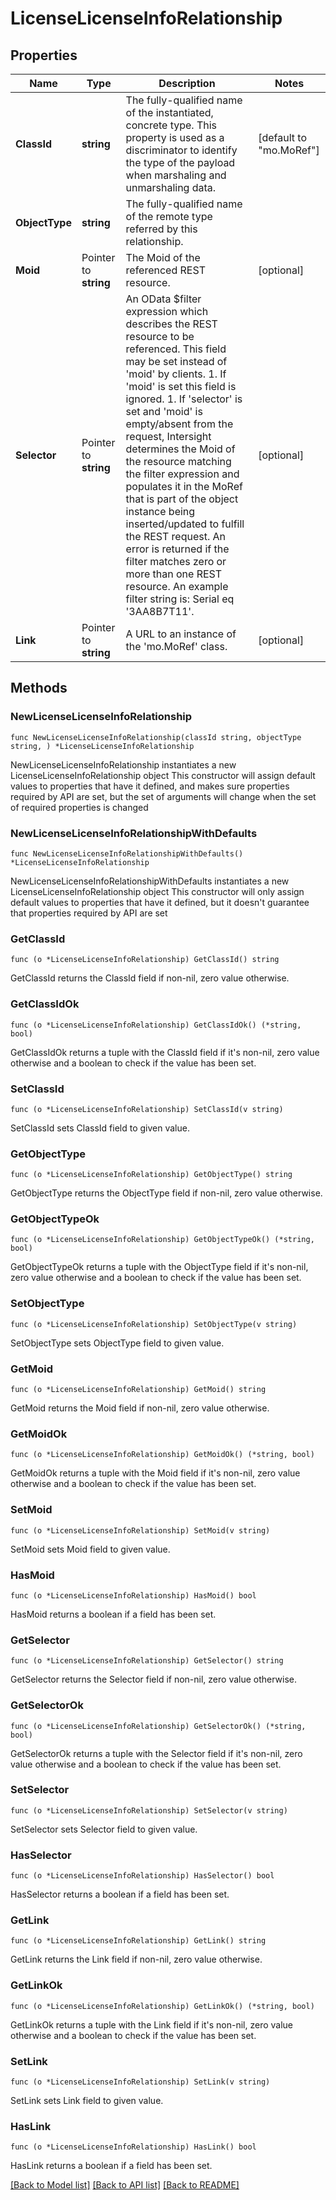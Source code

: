 # LicenseLicenseInfoRelationship

## Properties

Name | Type | Description | Notes
------------ | ------------- | ------------- | -------------
**ClassId** | **string** | The fully-qualified name of the instantiated, concrete type. This property is used as a discriminator to identify the type of the payload when marshaling and unmarshaling data. | [default to "mo.MoRef"]
**ObjectType** | **string** | The fully-qualified name of the remote type referred by this relationship. | 
**Moid** | Pointer to **string** | The Moid of the referenced REST resource. | [optional] 
**Selector** | Pointer to **string** | An OData $filter expression which describes the REST resource to be referenced. This field may be set instead of &#39;moid&#39; by clients. 1. If &#39;moid&#39; is set this field is ignored. 1. If &#39;selector&#39; is set and &#39;moid&#39; is empty/absent from the request, Intersight determines the Moid of the resource matching the filter expression and populates it in the MoRef that is part of the object instance being inserted/updated to fulfill the REST request. An error is returned if the filter matches zero or more than one REST resource. An example filter string is: Serial eq &#39;3AA8B7T11&#39;. | [optional] 
**Link** | Pointer to **string** | A URL to an instance of the &#39;mo.MoRef&#39; class. | [optional] 

## Methods

### NewLicenseLicenseInfoRelationship

`func NewLicenseLicenseInfoRelationship(classId string, objectType string, ) *LicenseLicenseInfoRelationship`

NewLicenseLicenseInfoRelationship instantiates a new LicenseLicenseInfoRelationship object
This constructor will assign default values to properties that have it defined,
and makes sure properties required by API are set, but the set of arguments
will change when the set of required properties is changed

### NewLicenseLicenseInfoRelationshipWithDefaults

`func NewLicenseLicenseInfoRelationshipWithDefaults() *LicenseLicenseInfoRelationship`

NewLicenseLicenseInfoRelationshipWithDefaults instantiates a new LicenseLicenseInfoRelationship object
This constructor will only assign default values to properties that have it defined,
but it doesn't guarantee that properties required by API are set

### GetClassId

`func (o *LicenseLicenseInfoRelationship) GetClassId() string`

GetClassId returns the ClassId field if non-nil, zero value otherwise.

### GetClassIdOk

`func (o *LicenseLicenseInfoRelationship) GetClassIdOk() (*string, bool)`

GetClassIdOk returns a tuple with the ClassId field if it's non-nil, zero value otherwise
and a boolean to check if the value has been set.

### SetClassId

`func (o *LicenseLicenseInfoRelationship) SetClassId(v string)`

SetClassId sets ClassId field to given value.


### GetObjectType

`func (o *LicenseLicenseInfoRelationship) GetObjectType() string`

GetObjectType returns the ObjectType field if non-nil, zero value otherwise.

### GetObjectTypeOk

`func (o *LicenseLicenseInfoRelationship) GetObjectTypeOk() (*string, bool)`

GetObjectTypeOk returns a tuple with the ObjectType field if it's non-nil, zero value otherwise
and a boolean to check if the value has been set.

### SetObjectType

`func (o *LicenseLicenseInfoRelationship) SetObjectType(v string)`

SetObjectType sets ObjectType field to given value.


### GetMoid

`func (o *LicenseLicenseInfoRelationship) GetMoid() string`

GetMoid returns the Moid field if non-nil, zero value otherwise.

### GetMoidOk

`func (o *LicenseLicenseInfoRelationship) GetMoidOk() (*string, bool)`

GetMoidOk returns a tuple with the Moid field if it's non-nil, zero value otherwise
and a boolean to check if the value has been set.

### SetMoid

`func (o *LicenseLicenseInfoRelationship) SetMoid(v string)`

SetMoid sets Moid field to given value.

### HasMoid

`func (o *LicenseLicenseInfoRelationship) HasMoid() bool`

HasMoid returns a boolean if a field has been set.

### GetSelector

`func (o *LicenseLicenseInfoRelationship) GetSelector() string`

GetSelector returns the Selector field if non-nil, zero value otherwise.

### GetSelectorOk

`func (o *LicenseLicenseInfoRelationship) GetSelectorOk() (*string, bool)`

GetSelectorOk returns a tuple with the Selector field if it's non-nil, zero value otherwise
and a boolean to check if the value has been set.

### SetSelector

`func (o *LicenseLicenseInfoRelationship) SetSelector(v string)`

SetSelector sets Selector field to given value.

### HasSelector

`func (o *LicenseLicenseInfoRelationship) HasSelector() bool`

HasSelector returns a boolean if a field has been set.

### GetLink

`func (o *LicenseLicenseInfoRelationship) GetLink() string`

GetLink returns the Link field if non-nil, zero value otherwise.

### GetLinkOk

`func (o *LicenseLicenseInfoRelationship) GetLinkOk() (*string, bool)`

GetLinkOk returns a tuple with the Link field if it's non-nil, zero value otherwise
and a boolean to check if the value has been set.

### SetLink

`func (o *LicenseLicenseInfoRelationship) SetLink(v string)`

SetLink sets Link field to given value.

### HasLink

`func (o *LicenseLicenseInfoRelationship) HasLink() bool`

HasLink returns a boolean if a field has been set.


[[Back to Model list]](../README.md#documentation-for-models) [[Back to API list]](../README.md#documentation-for-api-endpoints) [[Back to README]](../README.md)


